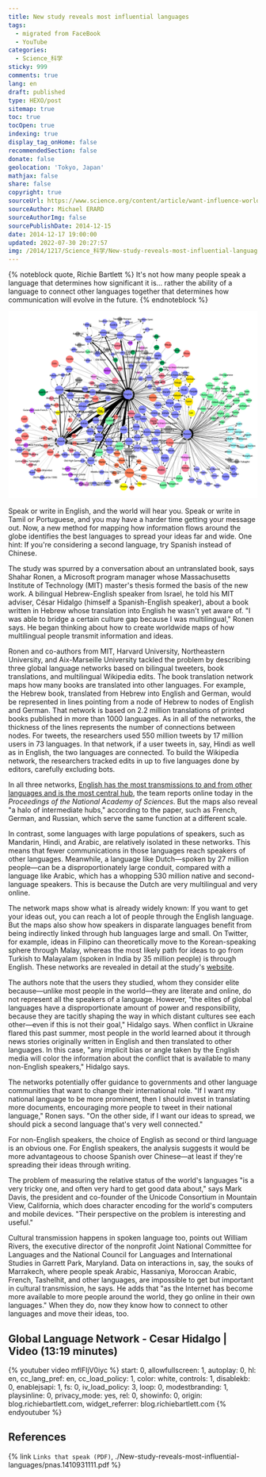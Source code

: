 ```yaml
---
title: New study reveals most influential languages
tags:
  - migrated from FaceBook
  - YouTube
categories:
  - Science_科学
sticky: 999
comments: true
lang: en
draft: published
type: HEXO/post
sitemap: true
toc: true
tocOpen: true
indexing: true
display_tag_onHome: false
recommendedSection: false
donate: false
geolocation: 'Tokyo, Japan'
mathjax: false
share: false
copyright: true
sourceUrl: https://www.science.org/content/article/want-influence-world-map-reveals-best-languages-speak
sourceAuthor: Michael ERARD
sourceAuthorImg: false
sourcePublishDate: 2014-12-15
date: 2014-12-17 19:00:00
updated: 2022-07-30 20:27:57
img: /2014/1217/Science_科学/New-study-reveals-most-influential-languages/1464360706-285-new-study-reveals-most-influential-languages-l.jpg
---
```

{% noteblock quote, Richie Bartlett %}
It's not how many people speak a language that determines how significant it is... rather the ability of a language to connect other languages together that determines how communication will evolve in the future.
{% endnoteblock %}
<!-- ![ivosar / iStockphoto](./New-study-reveals-most-influential-languages/1464360706-285-new-study-reveals-most-influential-languages-l.jpg) -->
![Many books are translated into and out of languages such as English, German, and Russian, but Arabic has fewer translations relative to its many speakers. (Arrows between circles represent translations; the size of a language's circle is proportional to t S. RONEN ET AL., PNAS EARLY EDITION (2014)](./New-study-reveals-most-influential-languages/sn-languageh_2.jpg)

Speak or write in English, and the world will hear you. Speak or write in Tamil or Portuguese, and you may have a harder time getting your message out. Now, a new method for mapping how information flows around the globe identifies the best languages to spread your ideas far and wide. One hint: If you're considering a second language, try Spanish instead of Chinese.

The study was spurred by a conversation about an untranslated book, says Shahar Ronen, a Microsoft program manager whose Massachusetts Institute of Technology (MIT) master's thesis formed the basis of the new work. A bilingual Hebrew-English speaker from Israel, he told his MIT adviser, César Hidalgo (himself a Spanish-English speaker), about a book written in Hebrew whose translation into English he wasn't yet aware of. "I was able to bridge a certain culture gap because I was multilingual," Ronen says. He began thinking about how to create worldwide maps of how multilingual people transmit information and ideas.

Ronen and co-authors from MIT, Harvard University, Northeastern University, and Aix-Marseille University tackled the problem by describing three global language networks based on bilingual tweeters, book translations, and multilingual Wikipedia edits. The book translation network maps how many books are translated into other languages. For example, the Hebrew book, translated from Hebrew into English and German, would be represented in lines pointing from a node of Hebrew to nodes of English and German. That network is based on 2.2 million translations of printed books published in more than 1000 languages. As in all of the networks, the thickness of the lines represents the number of connections between nodes. For tweets, the researchers used 550 million tweets by 17 million users in 73 languages. In that network, if a user tweets in, say, Hindi as well as in English, the two languages are connected. To build the Wikipedia network, the researchers tracked edits in up to five languages done by editors, carefully excluding bots.

In all three networks, [English has the most transmissions to and from other languages and is the most central hub](http://www.pnas.org/cgi/doi/10.1073/pnas.1410931111), the team reports online today in the *Proceedings of the National Academy of Sciences*. But the maps also reveal "a halo of intermediate hubs," according to the paper, such as French, German, and Russian, which serve the same function at a different scale.

In contrast, some languages with large populations of speakers, such as Mandarin, Hindi, and Arabic, are relatively isolated in these networks. This means that fewer communications in those languages reach speakers of other languages. Meanwhile, a language like Dutch—spoken by 27 million people—can be a disproportionately large conduit, compared with a language like Arabic, which has a whopping 530 million native and second-language speakers. This is because the Dutch are very multilingual and very online.

The network maps show what is already widely known: If you want to get your ideas out, you can reach a lot of people through the English language. But the maps also show how speakers in disparate languages benefit from being indirectly linked through hub languages large and small. On Twitter, for example, ideas in Filipino can theoretically move to the Korean-speaking sphere through Malay, whereas the most likely path for ideas to go from Turkish to Malayalam (spoken in India by 35 million people) is through English. These networks are revealed in detail at the study's [website](http://language.media.mit.edu/).

The authors note that the users they studied, whom they consider elite because—unlike most people in the world—they are literate and online, do not represent all the speakers of a language. However, "the elites of global languages have a disproportionate amount of power and responsibility, because they are tacitly shaping the way in which distant cultures see each other—even if this is not their goal," Hidalgo says. When conflict in Ukraine flared this past summer, most people in the world learned about it through news stories originally written in English and then translated to other languages. In this case, "any implicit bias or angle taken by the English media will color the information about the conflict that is available to many non-English speakers," Hidalgo says.

The networks potentially offer guidance to governments and other language communities that want to change their international role. "If I want my national language to be more prominent, then I should invest in translating more documents, encouraging more people to tweet in their national language," Ronen says. "On the other side, if I want our ideas to spread, we should pick a second language that's very well connected."

For non-English speakers, the choice of English as second or third language is an obvious one. For English speakers, the analysis suggests it would be more advantageous to choose Spanish over Chinese—at least if they're spreading their ideas through writing.

The problem of measuring the relative status of the world's languages "is a very tricky one, and often very hard to get good data about," says Mark Davis, the president and co-founder of the Unicode Consortium in Mountain View, California, which does character encoding for the world's computers and mobile devices. "Their perspective on the problem is interesting and useful."

Cultural transmission happens in spoken language too, points out William Rivers, the executive director of the nonprofit Joint National Committee for Languages and the National Council for Languages and International Studies in Garrett Park, Maryland. Data on interactions in, say, the souks of Marrakech, where people speak Arabic, Hassaniya, Moroccan Arabic, French, Tashelhit, and other languages, are impossible to get but important in cultural transmission, he says. He adds that "as the Internet has become more available to more people around the world, they go online in their own languages." When they do, now they know how to connect to other languages and move their ideas, too. 




## Global Language Network - Cesar Hidalgo | Video (13:19 minutes)
{% youtuber video mflFIjV0iyc %}
  start: 0,
  allowfullscreen: 1,
  autoplay: 0,
  hl: en,
  cc_lang_pref: en,
  cc_load_policy: 1,
  color: white,
  controls: 1,
  disablekb: 0,
  enablejsapi: 1,
  fs: 0,
  iv_load_policy: 3,
  loop: 0,
  modestbranding: 1,
  playsinline: 0,
  privacy_mode: yes,
  rel: 0,
  showinfo: 0,
  origin: blog.richiebartlett.com,
  widget_referrer: blog.richiebartlett.com
{% endyoutuber %}

## References
{% link `Links that speak (PDF)`, ./New-study-reveals-most-influential-languages/pnas.1410931111.pdf %}